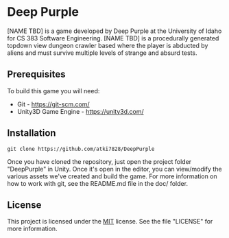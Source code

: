 # Deep Purple

[NAME TBD] is a game developed by Deep Purple at the University of Idaho for CS 383 Software Engineering. [NAME TBD] is a procedurally generated topdown view dungeon crawler based where the player is abducted by aliens and must survive multiple levels of strange and absurd tests.

## Prerequisites

To build this game you will need:
- Git - https://git-scm.com/
- Unity3D Game Engine - https://unity3d.com/

## Installation

```
git clone https://github.com/atki7828/DeepPurple
```
Once you have cloned the repository, just open the project folder "DeepPurple" in Unity. Once it's open in the editor, you can view/modify the various assets we've created and build the game.
For more information on how to work with git, see the  README.md file in the doc/ folder.
## License
This project is licensed under the [MIT](https://choosealicense.com/licenses/mit/) license. See the file "LICENSE" for more information.

